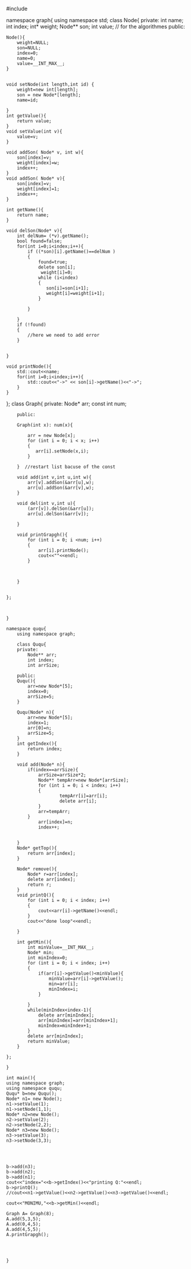 
#include <iostream>

namespace graph{
using namespace std;
class Node{
    private:
    int name;   
    int index; 
    int* weight;
    Node** son;
    int value; // for the algorithmes
    public:

    Node(){
        weight=NULL;
        son=NULL;
        index=0;
        name=0;
        value=__INT_MAX__;
    }
    

    void setNode(int length,int id) {
        weight=new int[length];
        son = new Node*[length];
        name=id;

    }
    int getValue(){
        return value;
    }
    void setValue(int v){
        value=v;
    }

    void addSon( Node* v, int w){
        son[index]=v;
        weight[index]=w;
        index++;
    }
    void addSon( Node* v){
        son[index]=v;
        weight[index]=1;
        index++;
    }

    int getName(){
        return name;
    }

    void delSon(Node* v){
        int delNum= (*v).getName();
        bool found=false;
        for(int i=0;i<index;i++){
            if ((*son)[i].getName()==delNum )
            {
                found=true;
                delete son[i];
                 weight[i]=0;
                while (i<index)
                {
                   son[i]=son[i+1];
                   weight[i]=weight[i+1];
                }
                
            }
            
        }
        if (!found)
        {
            //here we need to add error
        }
    

    }

    void printNode(){
        std::cout<<name;
        for(int i=0;i<index;i++){
            std::cout<<"->" << son[i]->getName()<<"->";
        }
    }


};
    class Graph{
        private:
        Node* arr;
        const int num;
    
        public:
    
        Graph(int x): num(x){

            arr = new Node[x];
            for (int i = 0; i < x; i++)
            {
               arr[i].setNode(x,i);
            }
            
        }  //restart list bacuse of the const

        void add(int v,int u,int w){
            arr[v].addSon(&arr[u],w);
            arr[u].addSon(&arr[v],w);
        }

        void del(int v,int u){
            (arr[v]).delSon(&arr[u]);
            arr[u].delSon(&arr[v]);

        }

        void printGrapgh(){
            for (int i = 0; i <num; i++)
            {
                arr[i].printNode();
                cout<<""<<endl;
            }
            
            

        }
    
    
    };
    
    
    
    }

    namespace ququ{
        using namespace graph;

        class Ququ{
        private:
            Node** arr;
            int index;
            int arrSize;
            
        public:
        Ququ(){
            arr=new Node*[5];
            index=0;
            arrSize=5;
        }

        Ququ(Node* n){
            arr=new Node*[5];
            index=1;
            arr[0]=n;
            arrSize=5;
        }
        int getIndex(){
            return index;
        }

        void add(Node* n){
            if(index==arrSize){
                arrSize=arrSize*2;
                Node** tempArr=new Node*[arrSize];
                for (int i = 0; i < index; i++)
                {
                        tempArr[i]=arr[i];
                        delete arr[i];
                }
                arr=tempArr;
            }
                arr[index]=n;
                index++;
            

        }
        Node* getTop(){
            return arr[index];
        }

        Node* remove(){
            Node* r=arr[index];
            delete arr[index];
            return r;
        }
        void printQ(){
            for (int i = 0; i < index; i++)
            {
                cout<<arr[i]->getName()<<endl;
            }
            cout<<"done loop"<<endl;
            
        }

        int getMin(){
            int minValue=__INT_MAX__;
            Node* min;
            int minIndex=0;
            for (int i = 0; i < index; i++)
            {
                if(arr[i]->getValue()<minValue){
                    minValue=arr[i]->getValue();
                    min=arr[i];
                    minIndex=i;
                }

            }
            while(minIndex<index-1){
                delete arr[minIndex];
                arr[minIndex]=arr[minIndex+1];
                minIndex=minIndex+1;
            }
            delete arr[minIndex];
            return minValue;
        }

    };

    }
    
    int main(){ 
    using namespace graph;
    using namespace ququ;
    Ququ* b=new Ququ();
    Node* n1= new Node();
    n1->setValue(1);
    n1->setNode(1,1);
    Node* n2=new Node();
    n2->setValue(2);
    n2->setNode(2,2);
    Node* n3=new Node();
    n3->setValue(3);
    n3->setNode(3,3);
    
    
    

    b->add(n3);
    b->add(n2);
    b->add(n1);
    cout<<"index="<<b->getIndex()<<"printing Q:"<<endl;
    b->printQ();
    //cout<<n1->getValue()<<n2->getValue()<<n3->getValue()<<endl;

    cout<<"MONIMU,"<<b->getMin()<<endl;

    Graph A= Graph(8);
    A.add(5,3,5);
    A.add(0,4,5);
    A.add(4,5,5);
    A.printGrapgh();

    
    
    
    }
